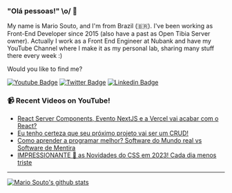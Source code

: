 ### "Olá pessoas!" \o/ 👋

My name is Mario Souto, and I'm from Brazil (🇧🇷). I've been working as Front-End Developer since 2015 (also have a past as Open Tibia Server owner). Actually I work as a Front End Engineer at Nubank and have my YouTube Channel where I make it as my personal lab, sharing many stuff there every week :)

Would you like to find me?

[![Youtube Badge](https://img.shields.io/badge/-Youtube-FF0000?style=flat-square&labelColor=FF0000&logo=youtube&logoColor=white&link=https://youtube.com/c/DevSoutinho)](https://youtube.com/c/DevSoutinho)
[![Twitter Badge](https://img.shields.io/badge/-Twitter-1ca0f1?style=flat-square&labelColor=1ca0f1&logo=twitter&logoColor=white&link=https://twitter.com/omariosouto)](https://twitter.com/omariosouto)
[![Linkedin Badge](https://img.shields.io/badge/-LinkedIn-blue?style=flat-square&logo=Linkedin&logoColor=white&link=https://www.linkedin.com/in/omariosouto)](https://www.linkedin.com/in/omariosouto)

### 📹 Recent Videos on YouTube!

<!-- YOUTUBE:START -->
- [React Server Components, Evento NextJS e a Vercel vai acabar com o React?](https://www.youtube.com/watch?v=6Lij2NCBFg0)
- [Eu tenho certeza que seu próximo projeto vai ser um CRUD!](https://www.youtube.com/watch?v=DTKrEz6j38o)
- [Como aprender a programar melhor? Software do Mundo real vs Software de Mentira](https://www.youtube.com/watch?v=O_1FKhcBHgA)
- [IMPRESSIONANTE 🤯 as Novidades do CSS em 2023! Cada dia menos triste](https://www.youtube.com/watch?v=knmw1TeInGQ)
<!-- YOUTUBE:END -->

____


[![Mario Souto's github stats](https://github-readme-stats.vercel.app/api?username=omariosouto&theme=dark&show_icons=true&count_private=true)](https://github.com/omariosouto)
